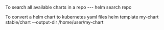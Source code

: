 To search all available charts in a repo
--- helm search repo <bitnami> 

To convert a helm chart to kubernetes yaml files
helm template my-chart stable/chart --output-dir /home/user/my-chart
